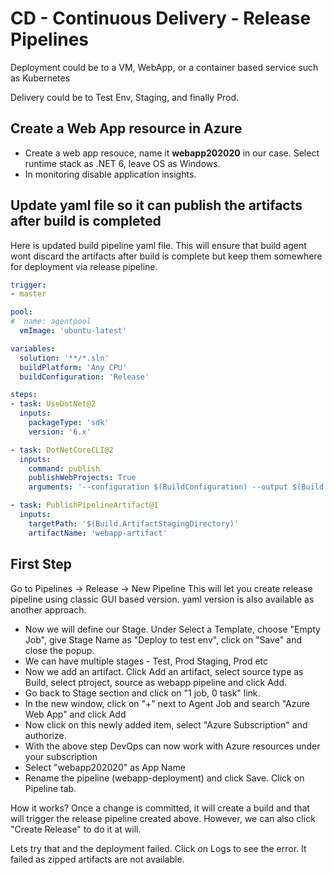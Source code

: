 # CD - Continuous Delivery - Release Pipelines

Deployment could be to a VM, WebApp, or a container based service such as Kubernetes

Delivery could be to Test Env, Staging, and finally Prod.

## Create a Web App resource in Azure
- Create a web app resouce, name it **webapp202020** in our case. Select runtime stack as .NET 6, leave OS as Windows.
- In monitoring disable application insights.

## Update yaml file so it can publish the artifacts after build is completed
Here is updated build pipeline yaml file. This will ensure that build agent wont discard the artifacts after build is complete but keep them somewhere for deployment via release pipeline.

```yaml
trigger:
- master

pool:
#  name: agentpool
  vmImage: 'ubuntu-latest'

variables:
  solution: '**/*.sln'
  buildPlatform: 'Any CPU'
  buildConfiguration: 'Release'

steps:
- task: UseDotNet@2
  inputs:
    packageType: 'sdk'
    version: '6.x'

- task: DotNetCoreCLI@2
  inputs:
    command: publish
    publishWebProjects: True
    arguments: '--configuration $(BuildConfiguration) --output $(Build.ArtifactStagingDirectory)'

- task: PublishPipelineArtifact@1
  inputs:
    targetPath: '$(Build.ArtifactStagingDirectory)' 
    artifactName: 'webapp-artifact'
```

## First Step
Go to Pipelines -> Release -> New Pipeline
This will let you create release pipeline using classic GUI based version. yaml version is also available as another approach.

- Now we will define our Stage. Under Select a Template, choose "Empty Job", give Stage Name as "Deploy to test env", click on "Save" and close the popup.
- We can have multiple stages - Test, Prod Staging, Prod etc
- Now we add an artifact. Click Add an artifact, select source type as Build, select ptroject, source as webapp pipeline and click Add.
- Go back to Stage section and click on "1 job, 0 task" link.
- In the new window, click on "+" next to Agent Job and search "Azure Web App" and click Add
- Now click on this newly added item, select "Azure Subscription" and authorize.
- With the above step DevOps can now work with Azure resources under your subscription
- Select "webapp202020" as App Name
- Rename the pipeline (webapp-deployment) and click Save. Click on Pipeline tab.

How it works? Once a change is committed, it will create a build and that will trigger the release pipeline created above. However, we can also click "Create Release" to do it at will.

Lets try that and the deployment failed. Click on Logs to see the error. It failed as zipped artifacts are not available.

